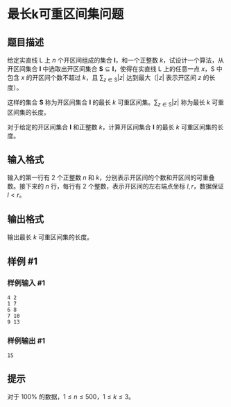 # 最长k可重区间集问题

## 题目描述

给定实直线 $\text{L}$ 上 $n$ 个开区间组成的集合 $\mathbf{I}$，和一个正整数 $k$，试设计一个算法，从开区间集合 $\mathbf{I}$ 中选取出开区间集合 $\mathbf{S}\subseteq\mathbf{I}$，使得在实直线 $\text{L}$ 上的任意一点 $x$，$\text{S}$ 中包含 $x$ 的开区间个数不超过 $k$，且 $\sum_{z\in\text{S}}\lvert z\rvert$ 达到最大（$\lvert z\rvert$ 表示开区间 $z$ 的长度）。

这样的集合 $\mathbf{S}$ 称为开区间集合 $\mathbf{I}$ 的最长 $k$ 可重区间集。$\sum_{z\in\text{S}}\lvert z\rvert$ 称为最长 $k$ 可重区间集的长度。

对于给定的开区间集合 $\mathbf{I}$ 和正整数 $k$，计算开区间集合 $\mathbf{I}$ 的最长 $k$ 可重区间集的长度。

## 输入格式

输入的第一行有 $2$ 个正整数 $n$ 和 $k$，分别表示开区间的个数和开区间的可重叠数。接下来的 $n$ 行，每行有 $2$ 个整数，表示开区间的左右端点坐标 $l,r$，数据保证 $l<r$。

## 输出格式

输出最长 $k$ 可重区间集的长度。

## 样例 #1

### 样例输入 #1
```
4 2
1 7
6 8
7 10
9 13
```

### 样例输出 #1

```
15
```

## 提示

对于 $100\%$ 的数据，$1\le n\le 500$，$1\le k\le 3$。
